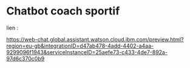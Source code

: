 # Chatbot coach sportif


lien :

https://web-chat.global.assistant.watson.cloud.ibm.com/preview.html?region=eu-gb&integrationID=d47ab478-4add-4402-a4aa-9299096f1943&serviceInstanceID=25aefe73-c433-4de7-892a-97d6c370c0b9
